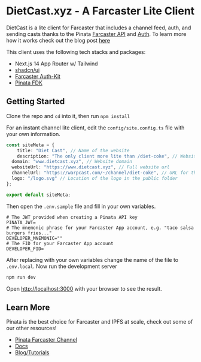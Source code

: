 # DietCast.xyz - A Farcaster Lite Client

DietCast is a lite client for Farcaster that includes a channel feed, auth, and sending casts thanks to the Pinata [Farcaster API](https://docs.pinata.cloud/farcaster/farcaster-api/getting-started) and [Auth](https://docs.pinata.cloud/farcaster/farcaster-auth). To learn more how it works check out the blog post [here](https://www.pinata.cloud/blog/how-to-build-a-lite-client-with-the-pinata-farcaster-api)

This client uses the following tech stacks and packages:

- Next.js 14 App Router w/ Tailwind
- [shadcn/ui](https://ui.shadcn.com/)
- [Farcaster Auth-Kit](https://github.com/farcasterxyz/auth-monorepo)
- [Pinata FDK](https://github.com/PinataCloud/pinata-fdk)

## Getting Started

Clone the repo and `cd` into it, then run `npm install`

For an instant channel lite client, edit the `config/site.config.ts` file with your own information.

```typescript
const siteMeta = {
	title: "Diet Cast", // Name of the website
	description: "The only client more lite than /diet-coke", // Website description
  domain: "www.dietcast.xyz", // Website domain
  websiteUrl: "https://www.dietcast.xyz", // Full website url
  channelUrl: "https://warpcast.com/~/channel/diet-coke", // URL for the farcaster channel
  logo: "/logo.svg" // Location of the logo in the public folder
};

export default siteMeta;
```

Then open the `.env.sample` file and fill in your own variables.

```
# The JWT provided when creating a Pinata API key
PINATA_JWT=
# The mnemonic phrase for your Farcaster App account, e.g. "taco salsa burgers fries..."
DEVELOPER_MNEMONIC=""
# The FID for your Farcaster App account
DEVELOPER_FID=
```

After replacing with your own variables change the name of the file to `.env.local`. Now run the development server

```bash
npm run dev
```

Open [http://localhost:3000](http://localhost:3000) with your browser to see the result.

## Learn More

Pinata is the best choice for Farcaster and IPFS at scale, check out some of our other resources!

- [Pinata Farcaster Channel](https://warpcast.com/~/channel/pinata)
- [Docs](https://docs.pinata.cloud)
- [Blog/Tutorials](https://pinata.cloud/blog)
